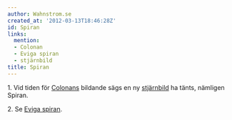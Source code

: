 ```yaml
---
author: Wahnstrom.se
created_at: '2012-03-13T18:46:28Z'
id: Spiran
links:
  mention:
  - Colonan
  - Eviga spiran
  - stjärnbild
title: Spiran
---
```


1\. Vid tiden för [Colonans] bildande sägs en ny [stjärnbild] ha tänts, nämligen Spiran.

2\. Se [Eviga spiran].

  [Colonans]: Colonan
  [stjärnbild]: stjärnbild
  [Eviga spiran]: Eviga_spiran
